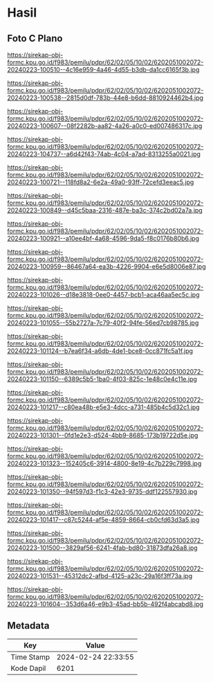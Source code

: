 # Hasil

## Foto C Plano

https://sirekap-obj-formc.kpu.go.id/f983/pemilu/pdpr/62/02/05/10/02/6202051002072-20240223-100510--4c16e959-4a46-4d55-b3db-da1cc6165f3b.jpg

https://sirekap-obj-formc.kpu.go.id/f983/pemilu/pdpr/62/02/05/10/02/6202051002072-20240223-100538--2815d0df-783b-44e8-b6dd-8810924462b4.jpg

https://sirekap-obj-formc.kpu.go.id/f983/pemilu/pdpr/62/02/05/10/02/6202051002072-20240223-100607--08f2282b-aa82-4a26-a0c0-ed007486317c.jpg

https://sirekap-obj-formc.kpu.go.id/f983/pemilu/pdpr/62/02/05/10/02/6202051002072-20240223-104737--a6d42f43-74ab-4c04-a7ad-8313255a0021.jpg

https://sirekap-obj-formc.kpu.go.id/f983/pemilu/pdpr/62/02/05/10/02/6202051002072-20240223-100721--118fd8a2-6e2a-49a0-93ff-72cefd3eeac5.jpg

https://sirekap-obj-formc.kpu.go.id/f983/pemilu/pdpr/62/02/05/10/02/6202051002072-20240223-100849--d45c5baa-2316-487e-ba3c-374c2bd02a7a.jpg

https://sirekap-obj-formc.kpu.go.id/f983/pemilu/pdpr/62/02/05/10/02/6202051002072-20240223-100921--a10ee4bf-4a68-4596-9da5-f8c0176b80b6.jpg

https://sirekap-obj-formc.kpu.go.id/f983/pemilu/pdpr/62/02/05/10/02/6202051002072-20240223-100959--86467a64-ea3b-4226-9904-e6e5d8006e87.jpg

https://sirekap-obj-formc.kpu.go.id/f983/pemilu/pdpr/62/02/05/10/02/6202051002072-20240223-101026--d18e3818-0ee0-4457-bcb1-aca46aa5ec5c.jpg

https://sirekap-obj-formc.kpu.go.id/f983/pemilu/pdpr/62/02/05/10/02/6202051002072-20240223-101055--55b2727a-7c79-40f2-94fe-56ed7cb98785.jpg

https://sirekap-obj-formc.kpu.go.id/f983/pemilu/pdpr/62/02/05/10/02/6202051002072-20240223-101124--b7ea6f34-a6db-4de1-bce8-0cc871fc5a1f.jpg

https://sirekap-obj-formc.kpu.go.id/f983/pemilu/pdpr/62/02/05/10/02/6202051002072-20240223-101150--6389c5b5-1ba0-4f03-825c-1e48c0e4c11e.jpg

https://sirekap-obj-formc.kpu.go.id/f983/pemilu/pdpr/62/02/05/10/02/6202051002072-20240223-101217--c80ea48b-e5e3-4dcc-a731-485b4c5d32c1.jpg

https://sirekap-obj-formc.kpu.go.id/f983/pemilu/pdpr/62/02/05/10/02/6202051002072-20240223-101301--0fd1e2e3-d524-4bb9-8685-173b19722d5e.jpg

https://sirekap-obj-formc.kpu.go.id/f983/pemilu/pdpr/62/02/05/10/02/6202051002072-20240223-101323--152405c6-3914-4800-8e19-4c7b229c7998.jpg

https://sirekap-obj-formc.kpu.go.id/f983/pemilu/pdpr/62/02/05/10/02/6202051002072-20240223-101350--94f597d3-f1c3-42e3-9735-ddf122557930.jpg

https://sirekap-obj-formc.kpu.go.id/f983/pemilu/pdpr/62/02/05/10/02/6202051002072-20240223-101417--c87c5244-af5e-4859-8664-cb0cfd63d3a5.jpg

https://sirekap-obj-formc.kpu.go.id/f983/pemilu/pdpr/62/02/05/10/02/6202051002072-20240223-101500--3829af56-6241-4fab-bd80-31873dfa26a8.jpg

https://sirekap-obj-formc.kpu.go.id/f983/pemilu/pdpr/62/02/05/10/02/6202051002072-20240223-101531--45312dc2-afbd-4125-a23c-29a16f3ff73a.jpg

https://sirekap-obj-formc.kpu.go.id/f983/pemilu/pdpr/62/02/05/10/02/6202051002072-20240223-101604--353d6a46-e9b3-45ad-bb5b-492f4abcabd8.jpg


## Metadata

| Key        | Value               |
| ---------- | ------------------- |
| Time Stamp | 2024-02-24 22:33:55 |
| Kode Dapil | 6201                |



